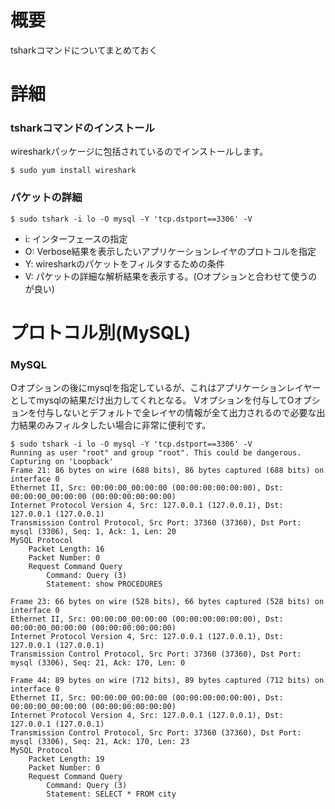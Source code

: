 # 概要
tsharkコマンドについてまとめておく

# 詳細

### tsharkコマンドのインストール
wiresharkパッケージに包括されているのでインストールします。
```
$ sudo yum install wireshark
```

### パケットの詳細
```
$ sudo tshark -i lo -O mysql -Y 'tcp.dstport==3306' -V
```
- i: インターフェースの指定
- O: Verbose結果を表示したいアプリケーションレイヤのプロトコルを指定
- Y: wiresharkのパケットをフィルタするための条件
- V: パケットの詳細な解析結果を表示する。(Oオプションと合わせて使うのが良い)


# プロトコル別(MySQL)

### MySQL

Oオプションの後にmysqlを指定しているが、これはアプリケーションレイヤーとしてmysqlの結果だけ出力してくれとなる。
Vオプションを付与してOオプションを付与しないとデフォルトで全レイヤの情報が全て出力されるので必要な出力結果のみフィルタしたい場合に非常に便利です。
```
$ sudo tshark -i lo -O mysql -Y 'tcp.dstport==3306' -V
Running as user "root" and group "root". This could be dangerous.
Capturing on 'Loopback'
Frame 21: 86 bytes on wire (688 bits), 86 bytes captured (688 bits) on interface 0
Ethernet II, Src: 00:00:00_00:00:00 (00:00:00:00:00:00), Dst: 00:00:00_00:00:00 (00:00:00:00:00:00)
Internet Protocol Version 4, Src: 127.0.0.1 (127.0.0.1), Dst: 127.0.0.1 (127.0.0.1)
Transmission Control Protocol, Src Port: 37360 (37360), Dst Port: mysql (3306), Seq: 1, Ack: 1, Len: 20
MySQL Protocol
    Packet Length: 16
    Packet Number: 0
    Request Command Query
        Command: Query (3)
        Statement: show PROCEDURES

Frame 23: 66 bytes on wire (528 bits), 66 bytes captured (528 bits) on interface 0
Ethernet II, Src: 00:00:00_00:00:00 (00:00:00:00:00:00), Dst: 00:00:00_00:00:00 (00:00:00:00:00:00)
Internet Protocol Version 4, Src: 127.0.0.1 (127.0.0.1), Dst: 127.0.0.1 (127.0.0.1)
Transmission Control Protocol, Src Port: 37360 (37360), Dst Port: mysql (3306), Seq: 21, Ack: 170, Len: 0

Frame 44: 89 bytes on wire (712 bits), 89 bytes captured (712 bits) on interface 0
Ethernet II, Src: 00:00:00_00:00:00 (00:00:00:00:00:00), Dst: 00:00:00_00:00:00 (00:00:00:00:00:00)
Internet Protocol Version 4, Src: 127.0.0.1 (127.0.0.1), Dst: 127.0.0.1 (127.0.0.1)
Transmission Control Protocol, Src Port: 37360 (37360), Dst Port: mysql (3306), Seq: 21, Ack: 170, Len: 23
MySQL Protocol
    Packet Length: 19
    Packet Number: 0
    Request Command Query
        Command: Query (3)
        Statement: SELECT * FROM city
```
